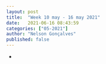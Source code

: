 ```yaml
---
layout: post
title:  "Week 10 may - 16 may 2021"
date:   2021-06-16 08:43:59
categories: ["05-2021"]
author: "Nelson Gonçalves"
published: false
---
```


*

